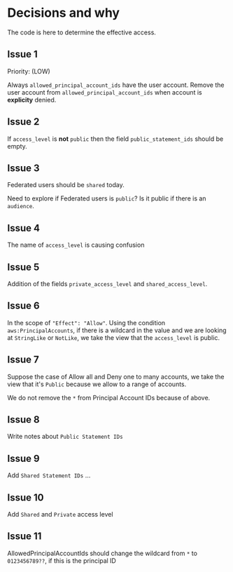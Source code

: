 # Decisions and why

The code is here to determine the effective access.

## Issue 1

Priority: (LOW)

Always `allowed_principal_account_ids` have the user account. Remove the user account from `allowed_principal_account_ids` when account is **explicity** denied.

## Issue 2

If `access_level` is **not** `public` then the field `public_statement_ids` should be empty.

## Issue 3

Federated users should be `shared` today.

Need to explore if Federated users is `public`?
Is it public if there is an `audience`.

## Issue 4

The name of `access_level` is causing confusion

## Issue 5

Addition of the fields `private_access_level` and `shared_access_level`.

## Issue 6

In the scope of `"Effect": "Allow"`. Using the condition `aws:PrincipalAccounts`, if there is a wildcard in the value and we are looking at `StringLike` or `NotLike`, we take the view that the `access_level` is public.

## Issue 7

Suppose the case of Allow all and Deny one to many accounts, we take the view that it's `Public` because we allow to a range of accounts.

We do not remove the `*` from Principal Account IDs because of above.

## Issue 8

Write notes about `Public Statement IDs`

## Issue 9

Add `Shared Statement IDs` ...

## Issue 10

Add `Shared` and `Private` access level

## Issue 11

AllowedPrincipalAccountIds should change the wildcard from `*` to `0123456789??`, if this is the principal ID
